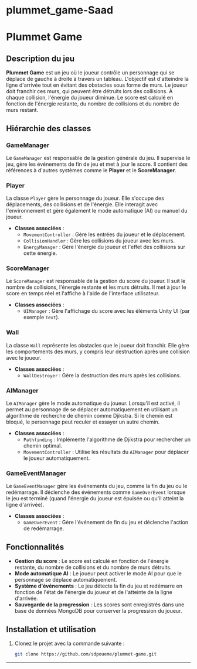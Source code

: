 # plummet_game-Saad


# Plummet Game

## Description du jeu

**Plummet Game** est un jeu où le joueur contrôle un personnage qui se déplace de gauche à droite à travers un tableau. L'objectif est d'atteindre la ligne d'arrivée tout en évitant des obstacles sous forme de murs. Le joueur doit franchir ces murs, qui peuvent être détruits lors des collisions. À chaque collision, l'énergie du joueur diminue. Le score est calculé en fonction de l'énergie restante, du nombre de collisions et du nombre de murs restant.

## Hiérarchie des classes

### GameManager
Le `GameManager` est responsable de la gestion générale du jeu. Il supervise le jeu, gère les événements de fin de jeu et met à jour le score. Il contient des références à d'autres systèmes comme le **Player** et le **ScoreManager**.

### Player
La classe `Player` gère le personnage du joueur. Elle s'occupe des déplacements, des collisions et de l'énergie. Elle interagit avec l'environnement et gère également le mode automatique (AI) ou manuel du joueur.

- **Classes associées** :
  - `MovementController` : Gère les entrées du joueur et le déplacement.
  - `CollisionHandler` : Gère les collisions du joueur avec les murs.
  - `EnergyManager` : Gère l'énergie du joueur et l'effet des collisions sur cette énergie.

### ScoreManager
Le `ScoreManager` est responsable de la gestion du score du joueur. Il suit le nombre de collisions, l'énergie restante et les murs détruits. Il met à jour le score en temps réel et l'affiche à l'aide de l'interface utilisateur.

- **Classes associées** :
  - `UIManager` : Gère l'affichage du score avec les éléments Unity UI (par exemple `Text`).

### Wall
La classe `Wall` représente les obstacles que le joueur doit franchir. Elle gère les comportements des murs, y compris leur destruction après une collision avec le joueur.

- **Classes associées** :
  - `WallDestroyer` : Gère la destruction des murs après les collisions.

### AIManager
Le `AIManager` gère le mode automatique du joueur. Lorsqu'il est activé, il permet au personnage de se déplacer automatiquement en utilisant un algorithme de recherche de chemin comme Djikstra. Si le chemin est bloqué, le personnage peut reculer et essayer un autre chemin.

- **Classes associées** :
  - `Pathfinding` : Implémente l'algorithme de Djikstra pour rechercher un chemin optimal.
  - `MovementController` : Utilise les résultats du `AIManager` pour déplacer le joueur automatiquement.

### GameEventManager
Le `GameEventManager` gère les événements du jeu, comme la fin du jeu ou le redémarrage. Il déclenche des événements comme `GameOverEvent` lorsque le jeu est terminé (quand l'énergie du joueur est épuisée ou qu'il atteint la ligne d'arrivée).

- **Classes associées** :
  - `GameOverEvent` : Gère l'événement de fin du jeu et déclenche l'action de redémarrage.

## Fonctionnalités

- **Gestion du score** : Le score est calculé en fonction de l'énergie restante, du nombre de collisions et du nombre de murs détruits.
- **Mode automatique AI** : Le joueur peut activer le mode AI pour que le personnage se déplace automatiquement.
- **Système d'événements** : Le jeu détecte la fin du jeu et redémarre en fonction de l'état de l'énergie du joueur et de l'atteinte de la ligne d'arrivée.
- **Sauvegarde de la progression** : Les scores sont enregistrés dans une base de données MongoDB pour conserver la progression du joueur.

## Installation et utilisation

1. Clonez le projet avec la commande suivante :
   ```bash
   git clone https://github.com/sdpoueme/plummet-game.git


----------------------------------------------------------


